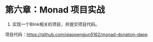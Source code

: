 # 第六章：Monad 项目实战

1. 实现一个Blink相关的项目，并提交项目代码。

项目代码：<https://github.com/qiaopengjun5162/monad-donation-dapp>
